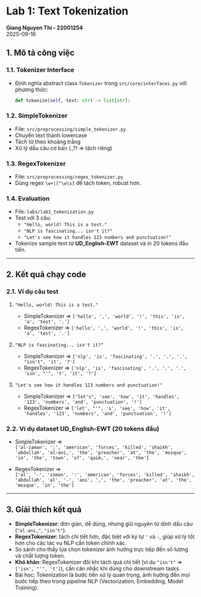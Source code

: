# Lab 1: Text Tokenization
**Giang Nguyen Thi - 22001254**  
2025-09-16  

## 1. Mô tả công việc

### 1.1. Tokenizer Interface 
- Định nghĩa abstract class `Tokenizer` trong `src/core/interfaces.py` với phương thức:
  ```python
  def tokenize(self, text: str) -> list[str]:
  ```

### 1.2. SimpleTokenizer
- File: `src/preprocessing/simple_tokenizer.py`  
- Chuyển text thành lowercase  
- Tách từ theo khoảng trắng  
- Xử lý dấu câu cơ bản (.,?! => tách riêng)  

### 1.3. RegexTokenizer
- File: `src/preprocessing/regex_tokenizer.py`  
- Dùng regex `\w+|[^\w\s]` để tách token, robust hơn.  

### 1.4. Evaluation  
- File: `labs/lab1_tokenization.py`  
- Test với 3 câu:  
  - `"Hello, world! This is a test."`  
  - `"NLP is fascinating... isn't it?"`  
  - `"Let's see how it handles 123 numbers and punctuation!"`  
- Tokenize sample text từ **UD_English-EWT** dataset và in 20 tokens đầu tiên.  

---

## 2. Kết quả chạy code

### 2.1. Ví dụ câu test
1. `"Hello, world! This is a test."`  
   - SimpleTokenizer => `['hello', ',', 'world', '!', 'this', 'is', 'a', 'test', '.']`  
   - RegexTokenizer => `['hello', ',', 'world', '!', 'this', 'is', 'a', 'test', '.']`  

2. `"NLP is fascinating... isn't it?"`  
   - SimpleTokenizer => `['nlp', 'is', 'fascinating', '.', '.', '.', "isn't", 'it', '?']`  
   - RegexTokenizer => `['nlp', 'is', 'fascinating', '.', '.', '.', 'isn', "'", 't', 'it', '?']`  

3. `"Let's see how it handles 123 numbers and punctuation!"`  
   - SimpleTokenizer => `["let's", 'see', 'how', 'it', 'handles', '123', 'numbers', 'and', 'punctuation', '!']`  
   - RegexTokenizer => `['let', "'", 's', 'see', 'how', 'it', 'handles', '123', 'numbers', 'and', 'punctuation', '!']`  

### 2.2. Ví dụ dataset UD_English-EWT (20 tokens đầu)
- SimpleTokenizer =>  
  `['al-zaman', ':', 'american', 'forces', 'killed', 'shaikh', 'abdullah', 'al-ani,', 'the', 'preacher', 'at', 'the', 'mosque', 'in', 'the', 'town', 'of', 'qaim,', 'near', 'the']`  

- RegexTokenizer =>  
  `['al', '-', 'zaman', ':', 'american', 'forces', 'killed', 'shaikh', 'abdullah', 'al', '-', 'ani', ',', 'the', 'preacher', 'at', 'the', 'mosque', 'in', 'the']`  

---

## 3. Giải thích kết quả
- **SimpleTokenizer**: đơn giản, dễ dùng, nhưng giữ nguyên từ dính dấu câu (`"al-ani,"`, `"isn't"`).  
- **RegexTokenizer**: tách chi tiết hơn, đặc biệt với ký tự `'` và `-`, giúp xử lý tốt hơn cho các tác vụ NLP cần token chính xác.  
- So sánh cho thấy lựa chọn tokenizer ảnh hưởng trực tiếp đến số lượng và chất lượng token.  
- **Khó khăn**: RegexTokenizer đôi khi tách quá chi tiết (ví dụ `"isn't"` => `['isn', "'", 't']`), cần cân nhắc khi dùng cho downstream tasks.  
- Bài học: Tokenization là bước tiền xử lý quan trọng, ảnh hưởng đến mọi bước tiếp theo trong pipeline NLP (Vectorization, Embedding, Model Training).  